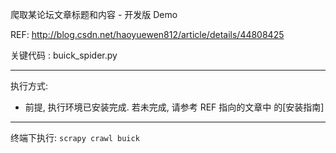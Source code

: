 爬取某论坛文章标题和内容 - 开发版 Demo

REF: http://blog.csdn.net/haoyuewen812/article/details/44808425

关键代码 : buick_spider.py

---

执行方式:
 - 前提, 执行环境已安装完成. 若未完成, 请参考 REF 指向的文章中 的[安装指南]

---

终端下执行:
`scrapy crawl buick`
